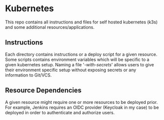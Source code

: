 # Kubernetes
This repo contains all instructions and files for self hosted kubernetes (k3s) and some additional resources/applications.

## Instructions
Each directory contains instructions or a deploy script for a given resource. Some scripts contains environment variables which will be specific to a given kubernetes setup. Naming a file '*-with-secrets*' allows users to give their environment specific setup without exposing secrets or any information to Git/VCS.

## Resource Dependencies
A given resource might require one or more resources to be deployed prior. For example, Jenkins requires an OIDC provider (Keycloak in my case) to be deployed in order to authenticate and authorize users.